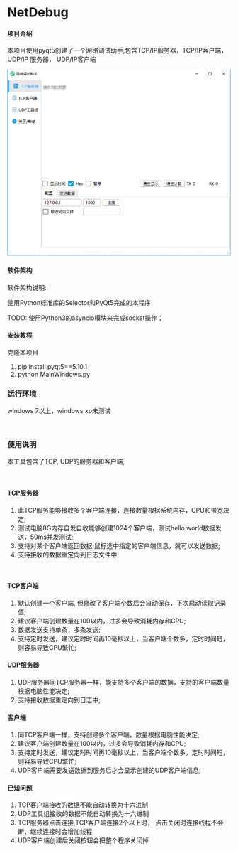 # NetDebug

#### 项目介绍


本项目使用pyqt5创建了一个网络调试助手,包含TCP/IP服务器，TCP/IP客户端，UDP/IP
服务器， UDP/IP客户端

![整体效果](./UI/images/main.png)

#### 软件架构

软件架构说明:

使用Python标准库的Selector和PyQt5完成的本程序

TODO: 使用Python3的asyncio模块来完成socket操作；

#### 安装教程

克隆本项目

1. pip install pyqt5==5.10.1
2. python MainWindows.py

<h3>运行环境</h3>
<p>windows 7以上，windows xp未测试</p>
<br>
<h3>使用说明</h3>
<p>本工具包含了TCP, UDP的服务器和客户端;</p>
<br>

<h4>TCP服务器</h4>
<ol>
	<li>此TCP服务能够接收多个客户端连接，连接数量根据系统内存，CPU和带宽决定;</li>
	<li>测试电脑8G内存自发自收能够创建1024个客户端，测试hello world数据发送，50ms并发测试;</li>
	<li>支持对某个客户端返回数据;鼠标选中指定的客户端信息，就可以发送数据;</li>
	<li>支持接收的数据重定向到日志文件中;</li>
</ol>
<br>

<h4>TCP客户端</h4>
<ol>
	<li>默认创建一个客户端, 但修改了客户端个数后会自动保存，下次启动读取记录值;</li>
	<li>建议客户端创建数量在100以内，过多会导致消耗内存和CPU;</li>
	<li>数据发送支持单条，多条发送;</li>
	<li>支持定时发送，建议定时时间再10毫秒以上，当客户端个数多，定时时间短，则容易导致CPU繁忙;</li>
</ol>

<h4>UDP服务器</h4>
<ol>
	<li>UDP服务器同TCP服务器一样，能支持多个客户端的数据，支持的客户端数量根据电脑性能决定;</li>
	<li>支持接收数据重定向到日志中;</li>
</ol>

<h4>客户端</h4>
<ol>
	<li>同TCP客户端一样，支持创建多个客户端，数量根据电脑性能决定;</li>
	<li>建议客户端创建数量在100以内，过多会导致消耗内存和CPU;</li>
	<li>支持定时发送，建议定时时间再10毫秒以上，当客户端个数多，定时时间短，则容易导致CPU繁忙;</li>
	<li>UDP客户端需要发送数据到服务后才会显示创建的UDP客户端信息;</li>
</ol>

#### 已知问题

1. TCP客户端接收的数据不能自动转换为十六进制
2. UDP工具组接收的数据不能自动转换为十六进制
3. TCP服务器点击连接,TCP客户端连接2个以上时，
   点击关闭时连接线程不会断，继续连接时会增加线程
4. UDP客户端创建后关闭按钮会把整个程序关闭掉
